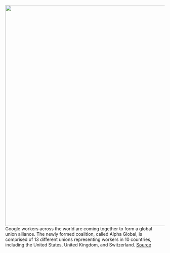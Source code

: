 <img src='https://cdn.vox-cdn.com/thumbor/cN7U2L4P9NeQ3gZ0fcNdydhTOWQ=/0x0:2040x1360/1200x800/filters:focal(857x517:1183x843)/cdn.vox-cdn.com/uploads/chorus_image/image/68715850/acastro_210121_1777_google_0001.0.jpg' width='700px' /><br/>
Google workers across the world are coming together to form a global union alliance. The newly formed coalition, called Alpha Global, is comprised of 13 different unions representing workers in 10 countries, including the United States, United Kingdom, and Switzerland.
<a href='https://www.theverge.com/2021/1/25/22243138/google-union-alphabet-workers-europe-announce-global-alliance'> Source <a/>